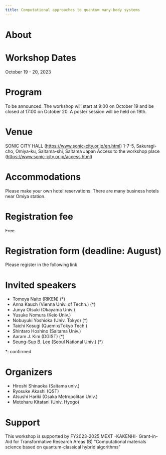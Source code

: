 ```yaml
---
title: Computational approaches to quantum many-body systems
---
```


# About

# Workshop Dates 
October 19 - 20, 2023

# Program
To be announced. 
The workshop will start at 9:00 on October 19 and be closed at 17:00 on October 20.
A poster session will be held on 19th.

# Venue
SONIC CITY HALL (https://www.sonic-city.or.jp/en.html)
1-7-5, Sakuragi-cho, Omiya-ku, Saitama-shi, Saitama Japan
Access to the workshop place (https://www.sonic-city.or.jp/access.html)

# Accommodations
Please make your own hotel reservations. There are many business hotels near Omiya station.

# Registration fee
Free

# Registration form (deadline: August) 
Please register in the following link  

# Invited speakers

* Tomoya Naito (RIKEN) (*)
* Anna Kauch (Vienna Univ. of Techn.) (*)
* Junya Otsuki (Okayama Univ.)
* Yusuke Nomura (Keio Univ.)
* Nobuyuki Yoshioka (Univ. Tokyo) (*)
* Taichi Kosugi (Quemix/Tokyo Tech.)
* Shintaro Hoshino (Saitama Univ.)
* Aaram J. Kim (DGIST) (*)
* Seung-Sup B. Lee (Seoul National Univ.) (*)

\*: confirmed

# Organizers

* Hiroshi Shinaoka (Saitama univ.)
* Ryosuke Akashi (QST)
* Atsushi Hariki (Osaka Metropolitan Univ.)
* Motoharu Kitatani (Univ. Hyogo)

# Support
This workshop is supported by 
FY2023-2025 MEXT -KAKENHI- Grant-in-Aid for Transformative Research Areas (B)
"Computational materials science based on quantum-classical hybrid algorithms"
